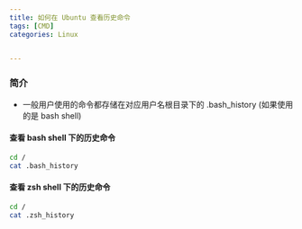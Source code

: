 ```yaml
---
title: 如何在 Ubuntu 查看历史命令
tags: [CMD]
categories: Linux


---
```


### 简介

- 一般用户使用的命令都存储在对应用户名根目录下的 .bash_history (如果使用的是 bash shell)

<!-- more -->

#### 查看 bash shell 下的历史命令

```zsh
cd /
cat .bash_history
```

#### 查看 zsh shell 下的历史命令

```zsh
cd /
cat .zsh_history
```



